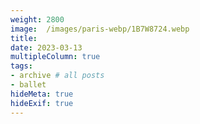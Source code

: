 ```yaml
---
weight: 2800
image:  /images/paris-webp/1B7W8724.webp
title:
date: 2023-03-13
multipleColumn: true
tags:
- archive # all posts
- ballet
hideMeta: true
hideExif: true
---
```

